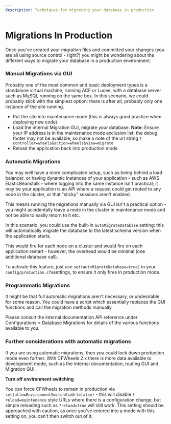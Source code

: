 ```yaml
---
description: Techniques for migrating your database in production
---
```


# Migrations In Production

Once you've created your migration files and committed your changes (you are all using source control - right?) you might be wondering about the different ways to migrate your database in a production environment.

### Manual Migrations via GUI

Probably one of the most common and basic deployment types is a standalone virtual machine, running ACF or Lucee, with a database server such as MySQL running on the same box. In this scenario, we could probably stick with the simplest option: there is after all, probably only one instance of the site running.

* Put the site into maintenance mode (this is always good practice when deploying new code)
* Load the internal Migration GUI, migrate your database. **Note:** Ensure your IP address is in the maintenance mode exclusion list: the debug footer may not be available, so make a note of the url string `?controller=wheels&action=wheels&view=migrate`
* Reload the application back into production mode

### Automatic Migrations

You may well have a more complicated setup, such as being behind a load balancer, or having dynamic instances of your application - such as AWS ElasticBeanstalk - where logging into the same instance isn't practical; it may be your application is an API where a request could get routed to any node in the cluster, or that "sticky" sessions aren't enabled.

This means running the migrations manually via GUI isn't a practical option - you might accidentally leave a node in the cluster in maintenance mode and not be able to easily return to it etc.

In this scenario, you could use the built-in `autoMigrateDatabase` setting: this will automatically migrate the database to the latest schema version when the application starts.

This would fire for each node on a cluster and would fire on each application restart - however, the overhead would be minimal (one additional database call).&#x20;

To activate this feature, just use `set(autoMigrateDatabase=true)` in your `config/production.cfm`settings, to ensure it only fires in production mode.

### Programmatic Migrations

It might be that full automatic migrations aren't necessary, or undesirable for some reason. You could have a script which essentially replaces the GUI functions and call the migration methods manually.&#x20;

Please consult the internal documentation API reference under Configurations > Database Migrations for details of the various functions available to you.

### Further considerations with automatic migrations

If you are using automatic migrations, then you could lock down production mode even further. With CFWheels 2.x there is more data available to development mode, such as the internal documentation, routing GUI and Migration GUI.

**Turn off environment switching**

You can force CFWheels to remain in production via `set(allowEnvironmentSwitchViaUrl=false)` - this will disable `?reload=maintenance` style URLs where there is a configuration change, but simple reloading such as `?reload=true` will still work. This setting should be approached with caution, as once you've entered into a mode with this setting on, you can't then switch out of it.
